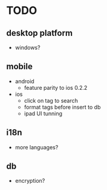 # TODO

## desktop platform
- windows?

## mobile
- android
    - feature parity to ios 0.2.2
- ios
    - click on tag to search
    - format tags before insert to db
    - ipad UI tunning

## i18n
- more languages?

## db
- encryption?

